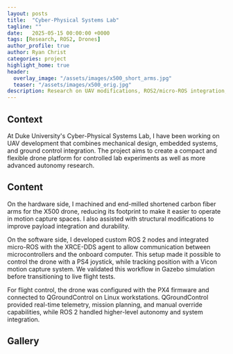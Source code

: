 ```yaml
---
layout: posts
title:  "Cyber-Physical Systems Lab"
tagline: ""
date:   2025-05-15 00:00:00 +0000
tags: [Research, ROS2, Drones]
author_profile: true
author: Ryan Christ
categories: project
highlight_home: true
header:
  overlay_image: "/assets/images/x500_short_arms.jpg"
  teaser: "/assets/images/x500_orig.jpg"
description: Research on UAV modifications, ROS2/micro-ROS integration, and motion capture-based drone control.
---
```


## Context
At Duke University's Cyber-Physical Systems Lab, I have been working on UAV development that combines mechanical design, embedded systems, and ground control integration. The project aims to create a compact and flexible drone platform for controlled lab experiments as well as more advanced autonomy research.

## Content
On the hardware side, I machined and end-milled shortened carbon fiber arms for the X500 drone, reducing its footprint to make it easier to operate in motion capture spaces. I also assisted with structural modifications to improve payload integration and durability.

On the software side, I developed custom ROS 2 nodes and integrated micro-ROS with the XRCE-DDS agent to allow communication between microcontrollers and the onboard computer. This setup made it possible to control the drone with a PS4 joystick, while tracking position with a Vicon motion capture system. We validated this workflow in Gazebo simulation before transitioning to live flight tests.

For flight control, the drone was configured with the PX4 firmware and connected to QGroundControl on Linux workstations. QGroundControl provided real-time telemetry, mission planning, and manual override capabilities, while ROS 2 handled higher-level autonomy and system integration.

## Gallery
<div id="nanogallery2"></div>
<script>
  $("#nanogallery2").nanogallery2({
    // ### gallery settings ###
    thumbnailHeight:  180,
    thumbnailWidth:   180,
    itemsBaseURL:     '/assets/images/',

    // ### gallery content ###
    items: [
      { src: 'cpsl_drone_gazebo.png', srct: 'cpsl_drone_gazebo.png' },
      { src: 'x500_carbon_fiber_arms.jpg', srct: 'x500_carbon_fiber_arms.jpg' },
      { src: 'x500_short_arms.jpg', srct: 'x500_short_arms.jpg' },
      { src: 'x500_orig.jpg', srct: 'x500_orig.jpg' }
    ]
  });
</script>
